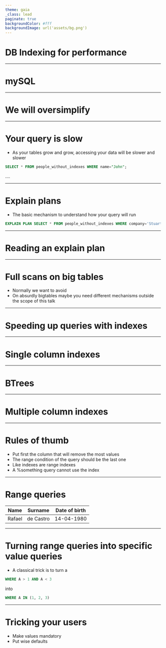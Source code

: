 ```yaml
---
theme: gaia
_class: lead
paginate: true
backgroundColor: #fff
backgroundImage: url('assets/bg.png')
---
```

<!-- _class: lead -->

# DB Indexing for performance

---

# mySQL

<!-- We will use mySQL as a mean to provide examples but this should be easily applicable to any other DB -->

---

# We will oversimplify

<!-- In a lot of situations we will do simplifications. This is not an advanced talk -->


---

# Your query is slow

- As your tables grow and grow, accessing your data will be slower and slower

```sql
SELECT * FROM people_without_indexes WHERE name="John";
```

....

---

# Explain plans

- The basic mechanism to understand how your query will run

```sql
EXPLAIN PLAN SELECT * FROM people_without_indexes WHERE company='Stuart';
```

---

# Reading an explain plan


---

# Full scans on big tables

- Normally we want to avoid
- On absurdly bigtables maybe you need different mechanisms outside the scope of this talk

---

# Speeding up queries with indexes

---

# Single column indexes

---

# BTrees

---
<!-- _class: lead -->

# Multiple column indexes

---

# Rules of thumb

- Put first the column that will remove the most values
- The range condition of the query should be the last one
- Like indexes are range indexes
- A %something query cannot use the index

---

# Range queries


| Name   | Surname     | Date of birth    |
| ------ | ----------- | ---------------- |
| Rafael | de Castro   | 14-04-1980       |


---

# Turning range queries into specific value queries

- A classical trick is to turn a

``` sql
WHERE A > 1 AND A < 3
```

into

``` sql
WHERE A IN (1, 2, 3)
```


---

# Tricking your users

- Make values mandatory
- Put wise defaults

